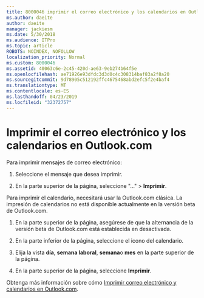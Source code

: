 ```yaml
---
title: 8000046 imprimir el correo electrónico y los calendarios en Outlook.com
ms.author: daeite
author: daeite
manager: jackiesm
ms.date: 5/30/2018
ms.audience: ITPro
ms.topic: article
ROBOTS: NOINDEX, NOFOLLOW
localization_priority: Normal
ms.custom: 8000046
ms.assetid: 40063c6e-2c45-420d-ae63-9eb274b64f5e
ms.openlocfilehash: ae71926e93dfdc3d3d0c4c308314baf83a2f8a20
ms.sourcegitcommit: 9d78905c512192ffc4675468abd2efc5f2e4baf4
ms.translationtype: MT
ms.contentlocale: es-ES
ms.lasthandoff: 04/23/2019
ms.locfileid: "32372757"
---
```

# <a name="print-email-and-calendars-in-outlookcom"></a>Imprimir el correo electrónico y los calendarios en Outlook.com

Para imprimir mensajes de correo electrónico:
  
1. Seleccione el mensaje que desea imprimir.
    
2. En la parte superior de la página, seleccione "..." \> **Imprimir**. 
    
Para imprimir el calendario, necesitará usar la Outlook.com clásica. La impresión de calendarios no está disponible actualmente en la versión beta de Outlook.com.
  
1. En la parte superior de la página, asegúrese de que la alternancia de la versión beta de Outlook.com está establecida en desactivada.
    
2. En la parte inferior de la página, seleccione el icono del calendario.
    
3. Elija la vista **día**, **semana laboral**, **semana**o **mes** en la parte superior de la página. 
    
4. En la parte superior de la página, seleccione **Imprimir**. 
    
Obtenga más información sobre cómo [Imprimir correo electrónico y calendarios en Outlook.com](https://go.microsoft.com/fwlink/p/?linkid=2001208&amp;clcid=0x409).
  

